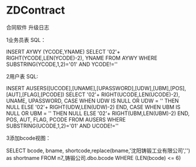 # ZDContract
合同软件
升级日志
<br/>
<p>1业务员表 SQL：</p>
INSERT AYWY (YCODE,YNAME)
SELECT '02'+ RIGHT(YCODE,LEN(YCODE)-2),
            YNAME
FROM AYWY
WHERE SUBSTRING(YCODE,1,2)='01'
  AND YCODE!=''
<br/>
<p>2用户表 SQL:</p>
INSERT AUSERS([UCODE],[UNAME],[UPASSWORD],[UDW],[UBM],[POS],[AUT],[FLAG],[PCODE])
SELECT '02'+ RIGHT(UCODE,LEN(UCODE)-2),
            UNAME,
            UPASSWORD,
            CASE
                WHEN UDW IS NULL
                     OR UDW = '' THEN NULL
                ELSE '02'+ RIGHT(UDW,LEN(UDW)-2)
            END,
            CASE
                WHEN UBM IS NULL
                     OR UBM = '' THEN NULL
                ELSE '02'+ RIGHT(UBM,LEN(UBM)-2)
            END,
            POS,
            AUT,
            FLAG,
            PCODE
FROM AUSERS
WHERE SUBSTRING(UCODE,1,2)='01' AND UCODE!=''
<br/>
<p>3添加bcode视图：</p>
SELECT     bcode, bname, shortcode,replace(bname,'沈阳铸锻工业有限公司','') as shortname
FROM         n7_铸锻公司.dbo.bcode
WHERE     (LEN(bcode) <= 6)
